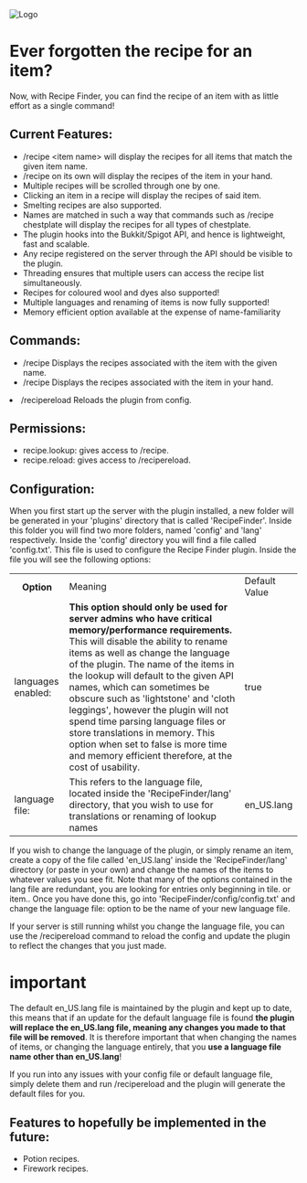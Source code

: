 <html>

<img src="http://s2.postimg.org/dwsg6z5ih/recipefinderlogo.png" alt="Logo" align="middle">

<h1>Ever forgotten the recipe for an item?</h1>

Now, with Recipe Finder, you can find the recipe of an item with as little effort as a single command!

<h2>Current Features:</h2>

<ul>
<li>/recipe &lt;item name&gt; will display the recipes for all items that match the given item name.</li>
<li>/recipe on its own will display the recipes of the item in your hand.</li>
<li>Multiple recipes will be scrolled through one by one.</li>
<li>Clicking an item in a recipe will display the recipes of said item.</li>
<li>Smelting recipes are also supported.</li>
<li>Names are matched in such a way that commands such as /recipe chestplate will display the recipes for all types of chestplate.</li>
<li>The plugin hooks into the Bukkit/Spigot API, and hence is lightweight, fast and scalable.</li>
<li>Any recipe registered on the server through the API should be visible to the plugin.</li>
<li>Threading ensures that multiple users can access the recipe list simultaneously.</li>
<li>Recipes for coloured wool and dyes also supported!</li>
<li>Multiple languages and renaming of items is now fully supported!</li>
<li>Memory efficient option available at the expense of name-familiarity</li>
</ul>

<h2>Commands:</h2>
<ul>
<li>/recipe <item name>	Displays the recipes associated with the item with the given name.</li>
<li>/recipe	Displays the recipes associated with the item in your hand.</ul>
<li>/recipereload	Reloads the plugin from config.</li>
</ul>

<h2>Permissions:</h2>

<ul>
<li>recipe.lookup: gives access to /recipe.</li>
<li>recipe.reload: gives access to /recipereload.</li>
</ul>

<h2>Configuration:</h2>

When you first start up the server with the plugin installed, a new folder will be generated in your 'plugins' directory that is called 'RecipeFinder'. Inside this folder you will find two more folders, named 'config' and 'lang' respectively. Inside the 'config' directory you will find a file called 'config.txt'. This file is used to configure the Recipe Finder plugin. Inside the file you will see the following options:

<table style="width:100%">
  <tr>
    <th>Option</th>
    <td>Meaning</td> 
    <td>Default Value</td>
  </tr>
  <tr>
    <td>languages enabled:</td>
    <td><b>This option should only be used for server admins who have critical memory/performance requirements.</b> This will disable the ability to rename items as well as change the language of the plugin. The name of the items in the lookup will default to the given API names, which can sometimes be obscure such as 'lightstone' and 'cloth leggings', however the plugin will not spend time parsing language files or store translations in memory. This option when set to false is more time and memory efficient therefore, at the cost of usability.</td> 
    <td>true</td>
  </tr>
    <tr>
    <td>language file:</td>
    <td>This refers to the language file, located inside the 'RecipeFinder/lang' directory, that you wish to use for translations or renaming of lookup names</td> 
    <td>en_US.lang</td>
  </tr>
</table>

If you wish to change the language of the plugin, or simply rename an item, create a copy of the file called 'en_US.lang' inside the 'RecipeFinder/lang' directory (or paste in your own) and change the names of the items to whatever values you see fit. Note that many of the options contained in the lang file are redundant, you are looking for entries only beginning in tile. or item.. Once you have done this, go into 'RecipeFinder/config/config.txt' and change the language file: option to be the name of your new language file.

If your server is still running whilst you change the language file, you can use the /recipereload command to reload the config and update the plugin to reflect the changes that you just made.

<h1>important</h1>

The default en_US.lang file is maintained by the plugin and kept up to date, this means that if an update for the default language file is found <b>the plugin will replace the en_US.lang file, meaning any changes you made to that file will be removed</b>. It is therefore important that when changing the names of items, or changing the language entirely, that you <b>use a language file name other than en_US.lang</b>!

If you run into any issues with your config file or default language file, simply delete them and run /recipereload and the plugin will generate the default files for you.

<h2>Features to hopefully be implemented in the future:</h2>

<ul>
<li>Potion recipes.</li>
<li>Firework recipes.</li>
</ul>

</html>
